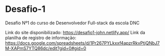 # Desafio-1
Desafio Nº1 do curso de Desenvolvedor Full-stack da escola DNC

Link do site disponibilizado: https://desafio1-john.netlify.app/
Link da planilha de registro de informação: https://docs.google.com/spreadsheets/d/1Pr267PYLkxxf4apzrRkvPtjQNbJ7M-XAPmS7YTQ86dc/edit?gid=0#gid=0
